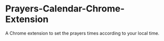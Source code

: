 Prayers-Calendar-Chrome-Extension
=================================

A Chrome extension to set the prayers times according to your local time.
